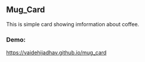 ## Mug_Card
This is simple card showing imformation about coffee.

### Demo:
https://vaidehijadhav.github.io/mug_card
